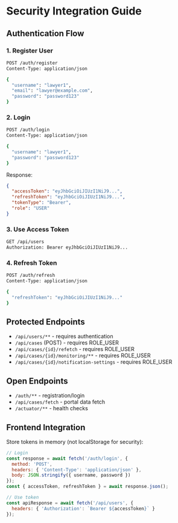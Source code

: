 # Security Integration Guide

## Authentication Flow

### 1. Register User
```bash
POST /auth/register
Content-Type: application/json

{
  "username": "lawyer1",
  "email": "lawyer@example.com", 
  "password": "password123"
}
```

### 2. Login
```bash
POST /auth/login
Content-Type: application/json

{
  "username": "lawyer1",
  "password": "password123"
}
```

Response:
```json
{
  "accessToken": "eyJhbGciOiJIUzI1NiJ9...",
  "refreshToken": "eyJhbGciOiJIUzI1NiJ9...",
  "tokenType": "Bearer",
  "role": "USER"
}
```

### 3. Use Access Token
```bash
GET /api/users
Authorization: Bearer eyJhbGciOiJIUzI1NiJ9...
```

### 4. Refresh Token
```bash
POST /auth/refresh
Content-Type: application/json

{
  "refreshToken": "eyJhbGciOiJIUzI1NiJ9..."
}
```

## Protected Endpoints

- `/api/users/**` - requires authentication
- `/api/cases` (POST) - requires ROLE_USER
- `/api/cases/{id}/refetch` - requires ROLE_USER  
- `/api/cases/{id}/monitoring/**` - requires ROLE_USER
- `/api/cases/{id}/notification-settings` - requires ROLE_USER

## Open Endpoints

- `/auth/**` - registration/login
- `/api/cases/fetch` - portal data fetch
- `/actuator/**` - health checks

## Frontend Integration

Store tokens in memory (not localStorage for security):
```javascript
// Login
const response = await fetch('/auth/login', {
  method: 'POST',
  headers: { 'Content-Type': 'application/json' },
  body: JSON.stringify({ username, password })
});
const { accessToken, refreshToken } = await response.json();

// Use token
const apiResponse = await fetch('/api/users', {
  headers: { 'Authorization': `Bearer ${accessToken}` }
});
```
